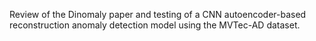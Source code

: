 Review of the Dinomaly paper and testing of a CNN autoencoder-based reconstruction anomaly detection model using the MVTec-AD dataset.
